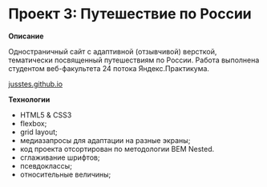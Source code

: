 # Проект 3: Путешествие по России

**Описание**

Одностраничный сайт с адаптивной (отзывчивой) версткой, тематически посвященный путешествиям по России. Работа выполнена студентом веб-факультета 24 потока Яндекс.Практикума.

[jusstes.github.io](https://jusstes.github.io/russian-travel/)

**Технологии**
* HTML5 & CSS3
* flexbox;
* grid layout;
* медиазапросы для адаптации на разные экраны;
* код проекта отсортирован по методологии BEM Nested.
* сглаживание шрифтов;
* псевдоклассы;
* относительные величины;
